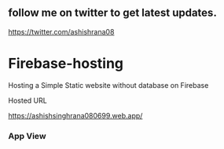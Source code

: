 ## follow me on twitter to get latest updates.
https://twitter.com/ashishrana08

# Firebase-hosting
Hosting a Simple Static website without database on Firebase 

Hosted URL

https://ashishsinghrana080699.web.app/

### App View
![]()
